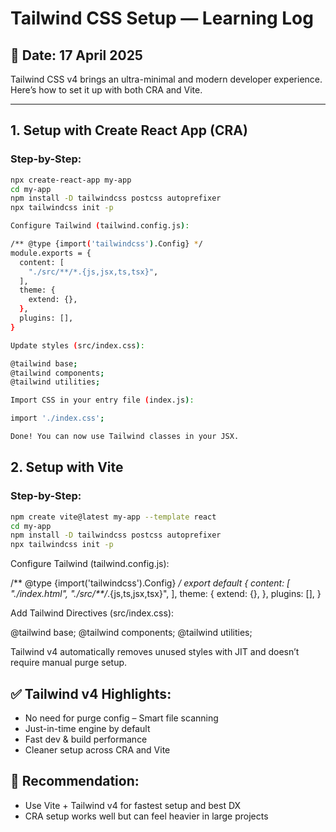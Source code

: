 # Tailwind CSS Setup — Learning Log

## 📅 Date: 17 April 2025

Tailwind CSS v4 brings an ultra-minimal and modern developer experience. Here’s how to set it up with both CRA and Vite.

---

## 1. **Setup with Create React App (CRA)**

### **Step-by-Step:**

```bash
npx create-react-app my-app
cd my-app
npm install -D tailwindcss postcss autoprefixer
npx tailwindcss init -p

Configure Tailwind (tailwind.config.js):

/** @type {import('tailwindcss').Config} */
module.exports = {
  content: [
    "./src/**/*.{js,jsx,ts,tsx}",
  ],
  theme: {
    extend: {},
  },
  plugins: [],
}

Update styles (src/index.css):

@tailwind base;
@tailwind components;
@tailwind utilities;

Import CSS in your entry file (index.js):

import './index.css';

Done! You can now use Tailwind classes in your JSX.
```

## 2. **Setup with Vite**

### **Step-by-Step:**

```bash
npm create vite@latest my-app --template react
cd my-app
npm install -D tailwindcss postcss autoprefixer
npx tailwindcss init -p
```

Configure Tailwind (tailwind.config.js):

/** @type {import('tailwindcss').Config} */
export default {
  content: [
    "./index.html",
    "./src/**/*.{js,ts,jsx,tsx}",
  ],
  theme: {
    extend: {},
  },
  plugins: [],
}

Add Tailwind Directives (src/index.css):

@tailwind base;
@tailwind components;
@tailwind utilities;

Tailwind v4 automatically removes unused styles with JIT and doesn’t require manual purge setup.

## ✅ Tailwind v4 Highlights:

- No need for purge config – Smart file scanning
- Just-in-time engine by default
- Fast dev & build performance
- Cleaner setup across CRA and Vite

## 📝 Recommendation:

- Use Vite + Tailwind v4 for fastest setup and best DX
- CRA setup works well but can feel heavier in large projects